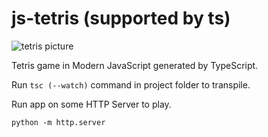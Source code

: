 # js-tetris (supported by ts)

![tetris picture](assets/share-image-large.png)

Tetris game in Modern JavaScript generated by TypeScript.

Run ```tsc (--watch)``` command in project folder to transpile.

Run app on some HTTP Server to play.

```python -m http.server```
